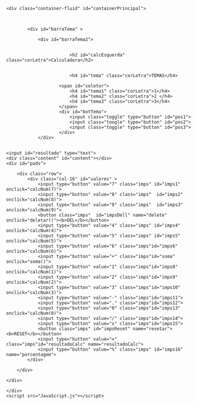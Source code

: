 <!DOCTYPE html>
<html lang="pt-br">

<head>
    <link rel="shortcut icon" href="icon-favicon.ico" type="image/x-icon">
    <meta charset="UTF-8">
    <meta http-equiv="X-UA-Compatible" content="IE=edge">
    <meta name="viewport" content="width=device-width, initial-scale=1.0">
    <link href="https://cdn.jsdelivr.net/npm/bootstrap@5.1.1/dist/css/bootstrap.min.css" rel="stylesheet"
        integrity="sha384-F3w7mX95PdgyTmZZMECAngseQB83DfGTowi0iMjiWaeVhAn4FJkqJByhZMI3AhiU" crossorigin="anonymous">
    <link rel="stylesheet" href="CSS.css">
    <title>Calculadora</title>
</head>

<body>
   
    <div class="container-fluid" id="containerPrincipal">

       

            <div id="barraTema" >

                <div id="barraTema2">
                   
                       
                            <h2 id="calcEsquerda" class="corLetra">Calculadora</h2>
                       
                       
                            <h4 id="tema" class="corLetra">TEMAS</h4>
                       
                        <span id="seletor">
                            <h4 id="tema1" class="corLetra">1</h4>
                            <h4 id="tema2" class="corLetra">2 </h4>
                            <h4 id="tema3" class="corLetra">3</h4>
                        </span>
                        <div id="botTema">
                            <input class="toggle" type="button" id="pos1">
                            <input class="toogle" type="button" id="pos2">
                            <input class="toggle" type="button" id="pos3">
                        </div>
                </div>
                    
                
    <input id="resultado" type="text">
    <div class="content" id="content"></div>
    <div id="pads">
        
        <div class="row">
            <div class="col-16" id="valores" >
                <input type="button" value="7" class="imps" id="imps1" onclick="calcNum(7)">
                <input type="button" value="8" class="imps"  id="imps2" onclick="calcNum(8)">
                <input type="button" value="9" class="imps"  id="imps3" onclick="calcNum(9)"> 
                <button class="imps"  id="impsDell" name="delete" onclick="deletar()"><b>DEL</b></button>
                <input type="button" value="4" class="imps" id="imps4" onclick="calcNum(4)">
                <input type="button" value="5" class="imps" id="imps5" onclick="calcNum(5)">
                <input type="button" value="6" class="imps"id="imps6" onclick="calcNum(6)">
                <input type="button" value="+" class="imps"id="soma" onclick="soma()">
                <input type="button" value="1" class="imps"id="imps8" onclick="calcNum(1)">
                <input type="button" value="2" class="imps"id="imps9" onclick="calcNum(2)">
                <input type="button" value="3" class="imps"id="imps10" onclick="calcNum(3)">
                <input type="button" value="-" class="imps"id="imps11">
                <input type="button" value="." class="imps"id="imps12">
                <input type="button" value="0" class="imps"id="imps13" onclick="calcNum(0)">
                <input type="button" value="/" class="imps"id="imps14">
                <input type="button" value="x" class="imps"id="imps15">
                <button class="imps" id="impsReset" name="resetar"><b>RESET</b></button>
                <input type="button" value="=" class="imps"id="resultadoCalc" name="resultadoCalc">
                <input type="button" value="%" class="imps" id="imps16" name="porcentagem">
            </div>
           
        </div>

    </div>
   

</div>

   


    </div>
    <script src="JavaScript.js"></script>
</body>

</html>